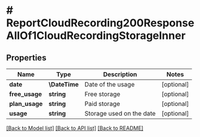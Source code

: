 # # ReportCloudRecording200ResponseAllOf1CloudRecordingStorageInner

## Properties

Name | Type | Description | Notes
------------ | ------------- | ------------- | -------------
**date** | **\DateTime** | Date of the usage | [optional]
**free_usage** | **string** | Free storage | [optional]
**plan_usage** | **string** | Paid storage | [optional]
**usage** | **string** | Storage used on the date | [optional]

[[Back to Model list]](../../README.md#models) [[Back to API list]](../../README.md#endpoints) [[Back to README]](../../README.md)
